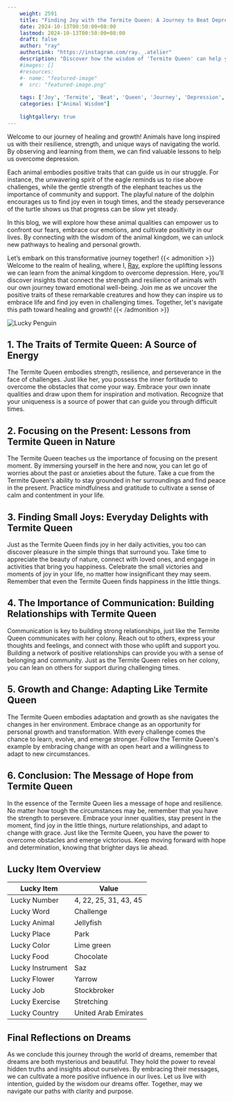 ```yaml
---
    weight: 2591
    title: "Finding Joy with the Termite Queen: A Journey to Beat Depression"  # Assuming 'title' column exists
    date: 2024-10-13T00:50:00+08:00
    lastmod: 2024-10-13T00:50:00+08:00
    draft: false
    author: "ray"
    authorLink: "https://instagram.com/ray._.atelier"
    description: "Discover how the wisdom of 'Termite Queen' can help you overcome depression and find joy in your life journey."
    #images: []
    #resources:
    #- name: "featured-image"
    #  src: "featured-image.png"
    
    tags: ['Joy', 'Termite', 'Beat', 'Queen', 'Journey', 'Depression', 'Finding']
    categories: ["Animal Wisdom"]
    
    lightgallery: true
---
```

    
Welcome to our journey of healing and growth! Animals have long inspired us with their resilience, strength, and unique ways of navigating the world. By observing and learning from them, we can find valuable lessons to help us overcome depression.

Each animal embodies positive traits that can guide us in our struggle. For instance, the unwavering spirit of the eagle reminds us to rise above challenges, while the gentle strength of the elephant teaches us the importance of community and support. The playful nature of the dolphin encourages us to find joy even in tough times, and the steady perseverance of the turtle shows us that progress can be slow yet steady.

In this blog, we will explore how these animal qualities can empower us to confront our fears, embrace our emotions, and cultivate positivity in our lives. By connecting with the wisdom of the animal kingdom, we can unlock new pathways to healing and personal growth.

Let’s embark on this transformative journey together!
{{< admonition >}}
Welcome to the realm of healing, where I, [Ray](https://instagram.com/ray._.atelier), explore the uplifting lessons we can learn from the animal kingdom to overcome depression. Here, you’ll discover insights that connect the strength and resilience of animals with our own journey toward emotional well-being. Join me as we uncover the positive traits of these remarkable creatures and how they can inspire us to embrace life and find joy even in challenging times. Together, let's navigate this path toward healing and growth!
{{< /admonition >}}

![Lucky Penguin](https://cdn.pixabay.com/photo/2024/09/07/02/34/penguins-9028827_1280.jpg "Lucky Penguin")

## 1. The Traits of Termite Queen: A Source of Energy
The Termite Queen embodies strength, resilience, and perseverance in the face of challenges. Just like her, you possess the inner fortitude to overcome the obstacles that come your way. Embrace your own innate qualities and draw upon them for inspiration and motivation. Recognize that your uniqueness is a source of power that can guide you through difficult times. 

## 2. Focusing on the Present: Lessons from Termite Queen in Nature
The Termite Queen teaches us the importance of focusing on the present moment. By immersing yourself in the here and now, you can let go of worries about the past or anxieties about the future. Take a cue from the Termite Queen's ability to stay grounded in her surroundings and find peace in the present. Practice mindfulness and gratitude to cultivate a sense of calm and contentment in your life.

## 3. Finding Small Joys: Everyday Delights with Termite Queen
Just as the Termite Queen finds joy in her daily activities, you too can discover pleasure in the simple things that surround you. Take time to appreciate the beauty of nature, connect with loved ones, and engage in activities that bring you happiness. Celebrate the small victories and moments of joy in your life, no matter how insignificant they may seem. Remember that even the Termite Queen finds happiness in the little things.

## 4. The Importance of Communication: Building Relationships with Termite Queen
Communication is key to building strong relationships, just like the Termite Queen communicates with her colony. Reach out to others, express your thoughts and feelings, and connect with those who uplift and support you. Building a network of positive relationships can provide you with a sense of belonging and community. Just as the Termite Queen relies on her colony, you can lean on others for support during challenging times.

## 5. Growth and Change: Adapting Like Termite Queen
The Termite Queen embodies adaptation and growth as she navigates the changes in her environment. Embrace change as an opportunity for personal growth and transformation. With every challenge comes the chance to learn, evolve, and emerge stronger. Follow the Termite Queen's example by embracing change with an open heart and a willingness to adapt to new circumstances.

## 6. Conclusion: The Message of Hope from Termite Queen
In the essence of the Termite Queen lies a message of hope and resilience. No matter how tough the circumstances may be, remember that you have the strength to persevere. Embrace your inner qualities, stay present in the moment, find joy in the little things, nurture relationships, and adapt to change with grace. Just like the Termite Queen, you have the power to overcome obstacles and emerge victorious. Keep moving forward with hope and determination, knowing that brighter days lie ahead.


## Lucky Item Overview
| Lucky Item          | Value              |
|---------------|--------------------|
| Lucky Number        | 4, 22, 25, 31, 43, 45  |
| Lucky Word          | Challenge |
| Lucky Animal        | Jellyfish |
| Lucky Place         | Park     |
| Lucky Color         | Lime green     |
| Lucky Food          | Chocolate      |
| Lucky Instrument    | Saz |
| Lucky Flower        | Yarrow    |
| Lucky Job           | Stockbroker       |
| Lucky Exercise      | Stretching  |
| Lucky Country       | United Arab Emirates    |


##  Final Reflections on Dreams

As we conclude this journey through the world of dreams, remember that dreams are both mysterious and beautiful. They hold the power to reveal hidden truths and insights about ourselves. By embracing their messages, we can cultivate a more positive influence in our lives. Let us live with intention, guided by the wisdom our dreams offer. Together, may we navigate our paths with clarity and purpose.
